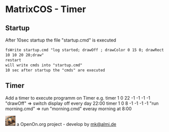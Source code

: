 
# MatrixCOS - Timer

## Startup 

After 10sec startup the file "startup.cmd" is executed

	fsWrite startup.cmd "log started; drawOff ; drawColor 0 15 0; drawRect 10 10 20 20;draw"
	restart
	will write cmds into "startup.cmd"
	10 sec after startup the "cmds" are executed

## Timer 

Add a timer to execute programm on Timer
	e.g. 
	timer 1 0 22 -1 -1 -1 -1 "drawOff" => switch display off every day 22:00
	timer 1 0 8 -1 -1 -1 -1 "run morning.cmd" => run "morning.cmd" everay morning at 8:00	
	
![LOGO](../images/Hub75_logo_32x32.gif) a OpenOn.org project - develop by mk@almi.de 